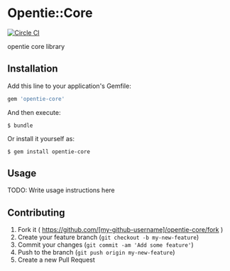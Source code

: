 # Opentie::Core

[![Circle CI](https://circleci.com/gh/opentie/opentie-core.svg?style=svg)](https://circleci.com/gh/opentie/opentie-core)

opentie core library

## Installation

Add this line to your application's Gemfile:

```ruby
gem 'opentie-core'
```

And then execute:

    $ bundle

Or install it yourself as:

    $ gem install opentie-core

## Usage

TODO: Write usage instructions here

## Contributing

1. Fork it ( https://github.com/[my-github-username]/opentie-core/fork )
2. Create your feature branch (`git checkout -b my-new-feature`)
3. Commit your changes (`git commit -am 'Add some feature'`)
4. Push to the branch (`git push origin my-new-feature`)
5. Create a new Pull Request
